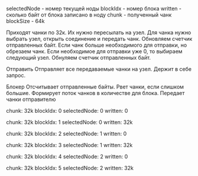selectedNode - номер текущей ноды
blockIdx - номер блока
written - сколько байт от блока записано в ноду
chunk - полученный чанк
blockSize - 64k

Приходят чанки по 32к. Их нужно пересылать на узел.
Для чанка нужно выбрать узел, открыть соединение и передать чанк.
Обновляем счетчик отправленных байт.
Если чанк больше необходимого для отправки, но обрезаем чанк.
Если необходимое для отправки уже 0, то выбираем следующий узел. Обнуляем счетчик отправленных байт.


Отправить
Отправляет все передаваемые чанки на узел.
Держит в себе запрос.

Блокер
Отсчитывает отправленные байты.
Рвет чанки, если слишком большие. 
Формирует поток чанков в количестве для блока. 
Передает чанки отправителю


chunk: 32k
blockIdx: 0
selectedNode: 0
written: 0

chunk: 32k
blockIdx: 1
selectedNode: 0
written: 32k

chunk: 32k
blockIdx: 2
selectedNode: 1
written: 0

chunk: 32k
blockIdx: 3
selectedNode: 1
written: 32k

chunk: 32k
blockIdx: 4
selectedNode: 2
written: 0

chunk: 32k
blockIdx: 5
selectedNode: 2
written: 32k
